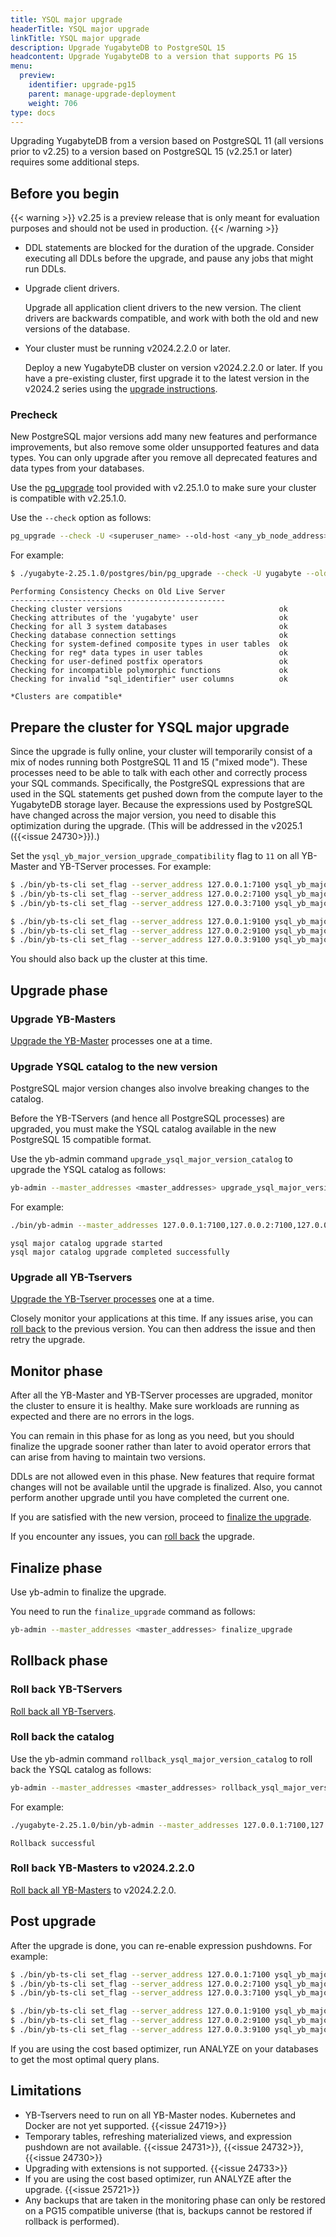 ```yaml
---
title: YSQL major upgrade
headerTitle: YSQL major upgrade
linkTitle: YSQL major upgrade
description: Upgrade YugabyteDB to PostgreSQL 15
headcontent: Upgrade YugabyteDB to a version that supports PG 15
menu:
  preview:
    identifier: upgrade-pg15
    parent: manage-upgrade-deployment
    weight: 706
type: docs
---
```


Upgrading YugabyteDB from a version based on PostgreSQL 11 (all versions prior to v2.25) to a version based on PostgreSQL 15 (v2.25.1 or later) requires some additional steps.

## Before you begin

{{< warning >}}
v2.25 is a preview release that is only meant for evaluation purposes and should not be used in production.
{{< /warning >}}

- DDL statements are blocked for the duration of the upgrade. Consider executing all DDLs before the upgrade, and pause any jobs that might run DDLs.
- Upgrade client drivers.

    Upgrade all application client drivers to the new version. The client drivers are backwards compatible, and work with both the old and new versions of the database.
- Your cluster must be running v2024.2.2.0 or later.

    Deploy a new YugabyteDB cluster on version v2024.2.2.0 or later. If you have a pre-existing cluster, first upgrade it to the latest version in the v2024.2 series using the [upgrade instructions](../upgrade-deployment/).

### Precheck

New PostgreSQL major versions add many new features and performance improvements, but also remove some older unsupported features and data types. You can only upgrade after you remove all deprecated features and data types from your databases.

Use the [pg_upgrade](https://www.postgresql.org/docs/15/pgupgrade.html) tool provided with v2.25.1.0 to make sure your cluster is compatible with v2.25.1.0.

Use the `--check` option as follows:

```sh
pg_upgrade --check -U <superuser_name> --old-host <any_yb_node_address>  --old-port <port> --old-datadir <yb_data_dir>
```

For example:

```sh
$ ./yugabyte-2.25.1.0/postgres/bin/pg_upgrade --check -U yugabyte --old-host 127.0.0.1 --old-port 5433 --old-datadir ~/yugabyte-data/node-1/disk-1/pg_data_11
```

```output
Performing Consistency Checks on Old Live Server
------------------------------------------------
Checking cluster versions                                   ok
Checking attributes of the 'yugabyte' user                  ok
Checking for all 3 system databases                         ok
Checking database connection settings                       ok
Checking for system-defined composite types in user tables  ok
Checking for reg* data types in user tables                 ok
Checking for user-defined postfix operators                 ok
Checking for incompatible polymorphic functions             ok
Checking for invalid "sql_identifier" user columns          ok

*Clusters are compatible*
```

## Prepare the cluster for YSQL major upgrade

Since the upgrade is fully online, your cluster will temporarily consist of a mix of nodes running both PostgreSQL 11 and 15 ("mixed mode"). These processes need to be able to talk with each other and correctly process your SQL commands. Specifically, the PostgreSQL expressions that are used in the SQL statements get pushed down from the compute layer to the YugabyteDB storage layer. Because the expressions used by PostgreSQL have changed across the major version, you need to disable this optimization during the upgrade. (This will be addressed in the v2025.1 ({{<issue 24730>}}).)

Set the `ysql_yb_major_version_upgrade_compatibility` flag to `11` on all YB-Master and YB-TServer processes. For example:

```sh
$ ./bin/yb-ts-cli set_flag --server_address 127.0.0.1:7100 ysql_yb_major_version_upgrade_compatibility 11
$ ./bin/yb-ts-cli set_flag --server_address 127.0.0.2:7100 ysql_yb_major_version_upgrade_compatibility 11
$ ./bin/yb-ts-cli set_flag --server_address 127.0.0.3:7100 ysql_yb_major_version_upgrade_compatibility 11

$ ./bin/yb-ts-cli set_flag --server_address 127.0.0.1:9100 ysql_yb_major_version_upgrade_compatibility 11
$ ./bin/yb-ts-cli set_flag --server_address 127.0.0.2:9100 ysql_yb_major_version_upgrade_compatibility 11
$ ./bin/yb-ts-cli set_flag --server_address 127.0.0.3:9100 ysql_yb_major_version_upgrade_compatibility 11
```

You should also back up the cluster at this time.

## Upgrade phase

### Upgrade YB-Masters

[Upgrade the YB-Master](../upgrade-deployment/#3-upgrade-yb-masters) processes one at a time.

### Upgrade YSQL catalog to the new version

PostgreSQL major version changes also involve breaking changes to the catalog.

Before the YB-TServers (and hence all PostgreSQL processes) are upgraded, you must make the YSQL catalog available in the new PostgreSQL 15 compatible format.

Use the yb-admin command `upgrade_ysql_major_version_catalog` to upgrade the YSQL catalog as follows:

```sh
yb-admin --master_addresses <master_addresses> upgrade_ysql_major_version_catalog
```

For example:

```sh
./bin/yb-admin --master_addresses 127.0.0.1:7100,127.0.0.2:7100,127.0.0.3:7100 upgrade_ysql_major_version_catalog
```

```output
ysql major catalog upgrade started
ysql major catalog upgrade completed successfully
```

### Upgrade all YB-Tservers

[Upgrade the YB-Tserver processes](../upgrade-deployment/#4-upgrade-yb-tservers) one at a time.

Closely monitor your applications at this time. If any issues arise, you can [roll back](#rollback-phase) to the previous version. You can then address the issue and then retry the upgrade.

## Monitor phase

After all the YB-Master and YB-TServer processes are upgraded, monitor the cluster to ensure it is healthy. Make sure workloads are running as expected and there are no errors in the logs.

You can remain in this phase for as long as you need, but you should finalize the upgrade sooner rather than later to avoid operator errors that can arise from having to maintain two versions.

DDLs are not allowed even in this phase. New features that require format changes will not be available until the upgrade is finalized. Also, you cannot perform another upgrade until you have completed the current one.

If you are satisfied with the new version, proceed to [finalize the upgrade](#finalize-phase).

If you encounter any issues, you can [roll back](#rollback-phase) the upgrade.

## Finalize phase

Use yb-admin to finalize the upgrade.

You need to run the `finalize_upgrade` command as follows:

```sh
yb-admin --master_addresses <master_addresses> finalize_upgrade
```

## Rollback phase

### Roll back YB-TServers

[Roll back all YB-Tservers](../upgrade-deployment/#1-roll-back-yb-tservers).

### Roll back the catalog

Use the yb-admin command `rollback_ysql_major_version_catalog` to roll back the YSQL catalog as follows:

```sh
yb-admin --master_addresses <master_addresses> rollback_ysql_major_version_catalog
```

For example:

```sh
./yugabyte-2.25.1.0/bin/yb-admin --master_addresses 127.0.0.1:7100,127.0.0.2:7100,127.0.0.3:7100 rollback_ysql_major_version_catalog
```

```output
Rollback successful
```

### Roll back YB-Masters to v2024.2.2.0

[Roll back all YB-Masters](../upgrade-deployment/#2-roll-back-yb-masters) to v2024.2.2.0.

## Post upgrade

After the upgrade is done, you can re-enable expression pushdowns. For example:

```sh
$ ./bin/yb-ts-cli set_flag --server_address 127.0.0.1:7100 ysql_yb_major_version_upgrade_compatibility 0
$ ./bin/yb-ts-cli set_flag --server_address 127.0.0.2:7100 ysql_yb_major_version_upgrade_compatibility 0
$ ./bin/yb-ts-cli set_flag --server_address 127.0.0.3:7100 ysql_yb_major_version_upgrade_compatibility 0

$ ./bin/yb-ts-cli set_flag --server_address 127.0.0.1:9100 ysql_yb_major_version_upgrade_compatibility 0
$ ./bin/yb-ts-cli set_flag --server_address 127.0.0.2:9100 ysql_yb_major_version_upgrade_compatibility 0
$ ./bin/yb-ts-cli set_flag --server_address 127.0.0.3:9100 ysql_yb_major_version_upgrade_compatibility 0
```

If you are using the cost based optimizer, run ANALYZE on your databases to get the most optimal query plans.

## Limitations

- YB-Tservers need to run on all YB-Master nodes. Kubernetes and Docker are not yet supported. {{<issue 24719>}}
- Temporary tables, refreshing materialized views, and expression pushdown are not available. {{<issue 24731>}}, {{<issue 24732>}}, {{<issue 24730>}}
- Upgrading with extensions is not supported. {{<issue 24733>}}
- If you are using the cost based optimizer, run ANALYZE after the upgrade. {{<issue 25721>}}
- Any backups that are taken in the monitoring phase can only be restored on a PG15 compatible universe (that is, backups cannot be restored if rollback is performed).
